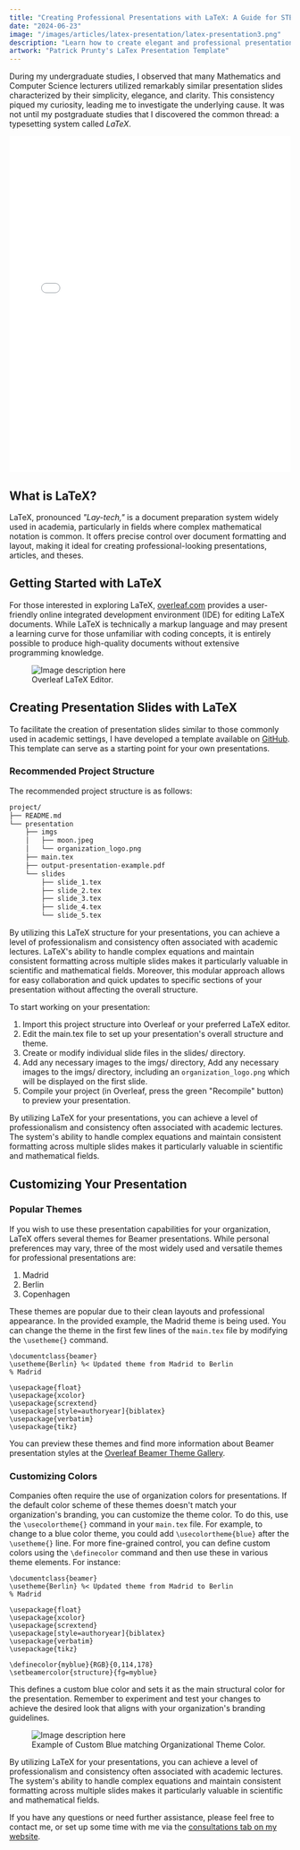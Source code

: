 ```yaml
---
title: "Creating Professional Presentations with LaTeX: A Guide for STEM Professionals"
date: "2024-06-23"
image: "/images/articles/latex-presentation/latex-presentation3.png"
description: "Learn how to create elegant and professional presentation slides using LaTeX."
artwork: "Patrick Prunty's LaTex Presentation Template"
---
```


During my undergraduate studies, I observed that many Mathematics and Computer Science lecturers utilized remarkably
similar presentation slides characterized by their simplicity, elegance, and clarity. This consistency piqued my
curiosity, leading me to investigate the underlying cause. It was not until my postgraduate studies that I discovered
the
common thread: a typesetting system called _LaTeX_.

<style>
  @media only screen and (max-width: 600px) {
    .pdf-embed {
      display: none;
    }
    .pdf-link {
      display: block;
    }
  }
  @media only screen and (min-width: 601px) {
    .pdf-embed {
      display: block;
    }
    .pdf-link {
      display: none;
    }
  }
</style>

<div class="pdf-embed">
  <embed src="/pdfs/presentation2.pdf" width="100%" height="600px" />
</div>

<div class="pdf-link">
  <a href="/pdfs/presentation2.pdf" target="_blank">View an example presentation PDF using LaTex.</a>
</div>

## What is LaTeX?

LaTeX, pronounced _"Lay-tech,"_ is a document preparation system widely used in academia, particularly in
fields where complex mathematical notation is common. It offers precise control over document formatting and layout,
making it ideal for creating professional-looking presentations, articles, and theses.

## Getting Started with LaTeX

For those interested in exploring LaTeX, [overleaf.com](https://www.overleaf.com/) provides a user-friendly online
integrated development environment (IDE) for editing LaTeX documents. While LaTeX is technically a markup language and
may present a learning curve for those unfamiliar with coding concepts, it is entirely possible to produce high-quality
documents without extensive programming knowledge.

<figure>
  <img src="https://patrickprunty.com/images/articles/latex-presentation/overleaf-editor.png" alt="Image description here">
  <figcaption>Overleaf LaTeX Editor.</figcaption>
</figure>

## Creating Presentation Slides with LaTeX

To facilitate the creation of presentation slides similar to those commonly used in academic settings, I have developed
a template available on [GitHub](https://github.com/pprunty/LaTeX-presentation-template). This template can serve as a
starting point for your own presentations.

### Recommended Project Structure

The recommended project structure is as follows:

```bash
project/
├── README.md
└── presentation
    ├── imgs
    │   ├── moon.jpeg
    │   └── organization_logo.png
    ├── main.tex
    ├── output-presentation-example.pdf
    └── slides
        ├── slide_1.tex
        ├── slide_2.tex
        ├── slide_3.tex
        ├── slide_4.tex
        └── slide_5.tex
```

By utilizing this LaTeX structure for your presentations, you can achieve a level of professionalism and consistency
often associated with academic lectures. LaTeX's ability to handle complex equations and maintain consistent formatting
across multiple slides makes it particularly valuable in scientific and mathematical fields. Moreover, this modular
approach allows for easy collaboration and quick updates to specific sections of your presentation without affecting the
overall structure.

To start working on your presentation:

1. Import this project structure into Overleaf or your preferred LaTeX editor.
2. Edit the main.tex file to set up your presentation's overall structure and theme.
3. Create or modify individual slide files in the slides/ directory.
4. Add any necessary images to the imgs/ directory, Add any necessary images to the imgs/ directory, including an `organization_logo.png` which will be displayed on the first slide.
5. Compile your project (in Overleaf, press the green "Recompile" button) to preview your presentation.

By utilizing LaTeX for your presentations, you can achieve a level of professionalism and consistency often associated
with academic lectures. The system's ability to handle complex equations and maintain consistent formatting across
multiple slides makes it particularly valuable in scientific and mathematical fields.

## Customizing Your Presentation

### Popular Themes

If you wish to use these presentation capabilities for your organization, LaTeX offers several themes for Beamer
presentations. While personal preferences may vary, three of the most widely used and versatile themes for professional
presentations are:

1. Madrid
2. Berlin
3. Copenhagen

These themes are popular due to their clean layouts and professional appearance. In the provided example, the Madrid
theme is being used. You can change the theme in the first few lines of the `main.tex` file by modifying
the `\usetheme{}`
command.

```typeset
\documentclass{beamer}
\usetheme{Berlin} %< Updated theme from Madrid to Berlin
% Madrid

\usepackage{float}
\usepackage{xcolor}
\usepackage{scrextend}
\usepackage[style=authoryear]{biblatex}
\usepackage{verbatim}
\usepackage{tikz}
```

You can preview these themes and find more information about Beamer presentation styles at
the [Overleaf Beamer Theme Gallery](https://www.overleaf.com/gallery/tagged/beamer).

### Customizing Colors

Companies often require the use of organization colors for presentations. If the default color scheme of these themes
doesn't match your organization's branding, you can customize the theme color. To do this, use the `\usecolortheme{}`
command in your `main.tex` file. For example, to change to a blue color theme, you could add `\usecolortheme{blue}`
after
the `\usetheme{}` line. For more fine-grained control, you can define custom colors using the `\definecolor` command and
then use these in various theme elements. For instance:

```typeset
\documentclass{beamer}
\usetheme{Berlin} %< Updated theme from Madrid to Berlin
% Madrid

\usepackage{float}
\usepackage{xcolor}
\usepackage{scrextend}
\usepackage[style=authoryear]{biblatex}
\usepackage{verbatim}
\usepackage{tikz}

\definecolor{myblue}{RGB}{0,114,178}
\setbeamercolor{structure}{fg=myblue}
```

This defines a custom blue color and sets it as the main structural color for the presentation. Remember to experiment
and test your changes to achieve the desired look that aligns with your organization's branding guidelines.

<figure>
  <img src="https://patrickprunty.com/images/articles/latex-presentation/latex-custom-blue.png" alt="Image description here">
  <figcaption>Example of Custom Blue matching Organizational Theme Color.</figcaption>
</figure>

By utilizing LaTeX for your presentations, you can achieve a level of professionalism and consistency often associated
with academic lectures. The system's ability to handle complex equations and maintain consistent formatting across
multiple slides makes it particularly valuable in scientific and mathematical fields.

If you have any questions or need further assistance, please feel free to contact me, or set up some time with me via
the [consultations tab on my website](https://calendly.com/jigsawpresents).